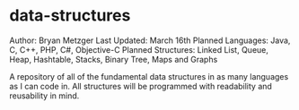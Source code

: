 # data-structures
Author: Bryan Metzger
Last Updated: March 16th
Planned Languages: Java, C, C++, PHP, C#, Objective-C
Planned Structures: Linked List, Queue, Heap, Hashtable, Stacks, Binary Tree, Maps and Graphs

A repository of all of the fundamental data structures in as many languages as I can code in.  All structures will be programmed with readability and reusability in mind.  

